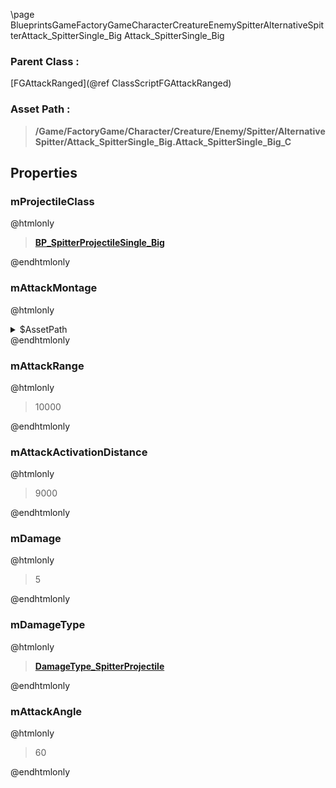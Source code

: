 \page BlueprintsGameFactoryGameCharacterCreatureEnemySpitterAlternativeSpitterAttack_SpitterSingle_Big Attack_SpitterSingle_Big
### Parent Class :
[FGAttackRanged](@ref ClassScriptFGAttackRanged)
### Asset Path :
<b><blockquote>/Game/FactoryGame/Character/Creature/Enemy/Spitter/AlternativeSpitter/Attack_SpitterSingle_Big.Attack_SpitterSingle_Big_C</blockquote></b>
## Properties

### mProjectileClass
@htmlonly
<b><a href="_blueprints_game_factory_game_character_creature_enemy_spitter_alternative_spitter_b_p__spitter_projectile_single__big.html"><blockquote>BP_SpitterProjectileSingle_Big</blockquote></a></b>
@endhtmlonly

### mAttackMontage
@htmlonly
<details>
 <summary>$AssetPath</summary>
<b><a href="_blueprints_game_factory_game_character_creature_enemy_spitter_animation_spitter_attack_montage_alt.html"><blockquote>SpitterAttackMontageAlt</blockquote></a></b>
</details>
@endhtmlonly

### mAttackRange
@htmlonly
<blockquote>10000</blockquote>
@endhtmlonly

### mAttackActivationDistance
@htmlonly
<blockquote>9000</blockquote>
@endhtmlonly

### mDamage
@htmlonly
<blockquote>5</blockquote>
@endhtmlonly

### mDamageType
@htmlonly
<b><a href="_blueprints_game_factory_game_character_creature_enemy_spitter_damage_type__spitter_projectile.html"><blockquote>DamageType_SpitterProjectile</blockquote></a></b>
@endhtmlonly

### mAttackAngle
@htmlonly
<blockquote>60</blockquote>
@endhtmlonly

